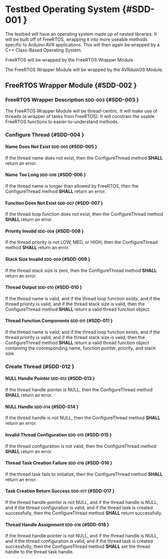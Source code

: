 # Testbed Operating System {#SDD-001 }

The testbed will have an operating system made up of nested libraries. It will be built off  of FreeRTOS, wrapping it into more useable methods specific to Arduino AVR applications. This will then again be wrapped by a C++ Class-Based Operating System.

FreeRTOS will be wrapped by the FreeRTOS Wrapper Module.

The FreeRTOS Wrapper Module will be wrapped by the AVRduinOS Module.

## FreeRTOS Wrapper Module {#SDD-002 }

### FreeRTOS Wrapper Description <small>SDD-003</small> {#SDD-003 }

The FreeRTOS Wrapper Module will be thread-centric. It will make use of threads (a wrapper of tasks from FreeRTOS). It will constrain the usable FreeRTOS functions to easier-to-understand methods.

### Configure Thread {#SDD-004 }

#### Name Does Not Exist <small>SDD-005</small> {#SDD-005 }

If the thread name does not exist, then the ConfigureThread method **SHALL** return an error.

#### Name Too Long <small>SDD-006</small> {#SDD-006 }

If the thread name is longer than allowed by FreeRTOS, then the ConfigureThread method **SHALL** return an error.

#### Function Does Not Exist <small>SDD-007</small> {#SDD-007 }

If the thread loop function does not exist, then the ConfigureThread method **SHALL** return an error.

#### Priority Invalid <small>SDD-008</small> {#SDD-008 }

If the thread priority is not LOW, MED, or HIGH, then the ConfigureThread method **SHALL** return an error.

#### Stack Size Invalid <small>SDD-009</small> {#SDD-009 }

If the thread stack size is zero, then the ConfigureThread method **SHALL** return an error.

#### Thread Output <small>SDD-010</small> {#SDD-010 }

If the thread name is valid, and if the thread loop function exists, and if the thread priority is valid, and if the thread stack size is valid, then the ConfigureThread method **SHALL** return a valid thread function object.

#### Thread Function Components <small>SDD-011</small> {#SDD-011 }

If the thread name is valid, and if the thread loop function exists, and if the thread priority is valid, and if the thread stack size is valid, then the ConfigureThread method **SHALL** return a valid thread function object containing the cooresponding name, function pointer, priority, and stack size.

### Create Thread {#SDD-012 }

#### NULL Handle Pointer <small>SDD-013</small> {#SDD-013 }

If the thread handle pointer is NULL, then the ConfigureThread method **SHALL** return an error.

#### NULL Handle <small>SDD-014</small> {#SDD-014 }

If the thread handle is not NULL, then the ConfigureThread method **SHALL** return an error.

#### Invalid Thread Configuration <small>SDD-015</small> {#SDD-015 }

If the thread configuration is not valid, then the ConfigureThread method **SHALL** return an error.

#### Thread Task Creation Failure <small>SDD-016</small> {#SDD-016 }

If the thread task fails to initialize, then the ConfigureThread method **SHALL** return an error.

#### Task Creation Return Success <small>SDD-017</small> {#SDD-017 }

If the thread handle pointer is not NULL, and if the thread handle is NULL, and if the thread configuration is valid, and if the thread task is created successfully, then the ConfigureThread method **SHALL** return successfully.

#### Thread Handle Assignment <small>SDD-018</small> {#SDD-018 }

If the thread handle pointer is not NULL, and if the thread handle is NULL, and if the thread configuration is valid, and if the thread task is created successfully, then the ConfigureThread method **SHALL** set the thread handle to the thread task handle.

